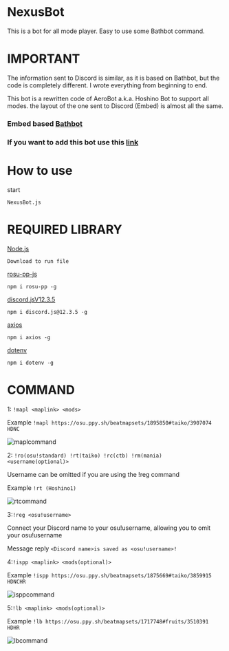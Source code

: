 # NexusBot
This is a bot for all mode player. Easy to use some Bathbot command.

# IMPORTANT
The information sent to Discord is similar, as it is based on Bathbot, but the code is completely different. I wrote everything from beginning to end.

This bot is a rewritten code of AeroBot a.k.a. Hoshino Bot to support all modes. the layout of the one sent to Discord (Embed) is almost all the same.

### Embed based [Bathbot](https://github.com/MaxOhn/Bathbot)

### If you want to add this bot use this [link](https://discord.com/api/oauth2/authorize?client_id=1105049601762930738&permissions=92160&scope=bot)

# How to use

start 
```
NexusBot.js
```

# REQUIRED LIBRARY

[Node.js](https://nodejs.org/ja)
```
Download to run file
```

[rosu-pp-js](https://github.com/MaxOhn/rosu-pp-js)
```
npm i rosu-pp -g
```

[discord.jsV12.3.5](https://discord.js.org/#/)
```
npm i discord.js@12.3.5 -g
```

[axios](https://www.npmjs.com/package/axios)
```
npm i axios -g
```

[dotenv](https://github.com/motdotla/dotenv)
```
npm i dotenv -g
```

# COMMAND

1: `!mapl <maplink> <mods>` 

Example ```!mapl https://osu.ppy.sh/beatmapsets/1895850#taiko/3907074 HDNC```

![maplcommand](https://i.imgur.com/1f9UUi1.png)

2: `!ro(osu!standard) !rt(taiko) !rc(ctb) !rm(mania) <username(optional)>`

Username can be omitted if you are using the !reg command

Example ```!rt (Hoshino1)```

![rtcommand](https://i.imgur.com/bRwwBIz.png)

3:`!reg <osu!username>`

Connect your Discord name to your osu!username, allowing you to omit your osu!username

Message reply
```<Discord name>is saved as <osu!username>!```

4:`!ispp <maplink> <mods(optional)>`

Example ```!ispp https://osu.ppy.sh/beatmapsets/1875669#taiko/3859915 HDNCHR```

![isppcommand](https://i.imgur.com/TeyaAmE.png)

5:`!lb <maplink> <mods(optional)>`

Example ```!lb https://osu.ppy.sh/beatmapsets/1717748#fruits/3510391 HDHR```

![lbcommand](https://i.imgur.com/ZYLUt9n.png)



